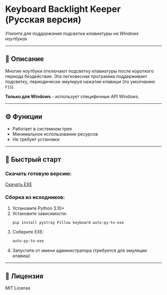 # Keyboard Backlight Keeper (Русская версия)  
*Утилита для поддержания подсветки клавиатуры на Windows ноутбуках*  

---

## 📝 Описание  
Многие ноутбуки отключают подсветку клавиатуры после короткого периода бездействия. Эта легковесная программа поддерживает подсветку, периодически эмулируя нажатие клавиши (по умолчанию `F15`).

**Только для Windows** - использует специфичные API Windows.

---

## ⚙️ Функции  
- Работает в системном трее  
- Минимальное использование ресурсов  
- Не требует установки  

---

## 🚀 Быстрый старт  

### Скачать готовую версию:  
[Скачать EXE](https://raw.githubusercontent.com/Gurman520/keyborad-light/main/releases/Keyboard%20Backlight.exe)  

### Сборка из исходников:  
1. Установите Python 3.10+  
2. Установите зависимости:  
   ```powershell
   pip install pystray Pillow keyboard auto-py-to-exe
   ```
3. Соберите EXE:  
   ```powershell
   auto-py-to-exe
   ```
4. Запустите от имени администратора (требуется для эмуляции клавиш)  

---

## 📜 Лицензия  
MIT License  